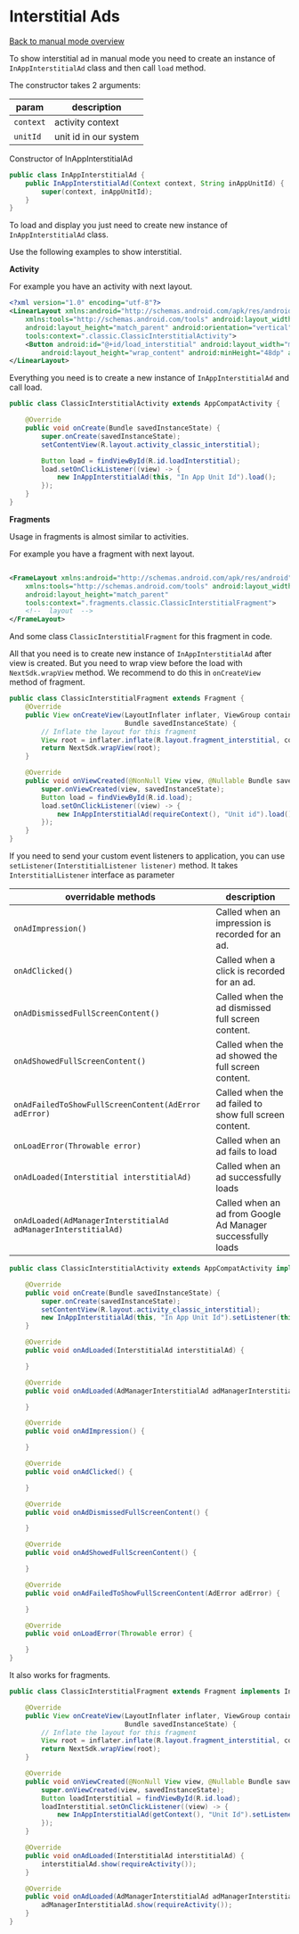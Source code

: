 # Interstitial Ads

[Back to manual mode overview](https://github.com/nextmillenniummedia/next-sdk-android-example/blob/main/docs/Manual.md)

To show interstitial ad in manual mode you need to create an instance of `InAppInterstitialAd` class
and then call `load` method.

The constructor takes 2 arguments:

| param | description |
| --- | --- |
| `context` | activity context |
| `unitId` | unit id in our system |

Constructor of InAppInterstitialAd

```java
public class InAppInterstitialAd {
    public InAppInterstitialAd(Context context, String inAppUnitId) {
        super(context, inAppUnitId);
    }
}
```

To load and display you just need to create new instance of `InAppInterstitialAd` class.

Use the following examples to show interstitial.

**Activity**

For example you have an activity with next layout.

```xml
<?xml version="1.0" encoding="utf-8"?>
<LinearLayout xmlns:android="http://schemas.android.com/apk/res/android"
    xmlns:tools="http://schemas.android.com/tools" android:layout_width="match_parent"
    android:layout_height="match_parent" android:orientation="vertical"
    tools:context=".classic.ClassicInterstitialActivity">
    <Button android:id="@+id/load_interstitial" android:layout_width="match_parent"
        android:layout_height="wrap_content" android:minHeight="48dp" android:text="@string/load" />
</LinearLayout>
```

Everything you need is to create a new instance of `InAppInterstitialAd` and call load.

```Java
public class ClassicInterstitialActivity extends AppCompatActivity {

    @Override
    public void onCreate(Bundle savedInstanceState) {
        super.onCreate(savedInstanceState);
        setContentView(R.layout.activity_classic_interstitial);

        Button load = findViewById(R.id.loadInterstitial);
        load.setOnClickListener((view) -> {
            new InAppInterstitialAd(this, "In App Unit Id").load();
        });
    }
}
```

**Fragments**

Usage in fragments is almost similar to activities.

For example you have a fragment with next layout.

```xml

<FrameLayout xmlns:android="http://schemas.android.com/apk/res/android"
    xmlns:tools="http://schemas.android.com/tools" android:layout_width="match_parent"
    android:layout_height="match_parent"
    tools:context=".fragments.classic.ClassicInterstitialFragment">
    <!--  layout  -->
</FrameLayout>
```

And some class `ClassicInterstitialFragment` for this fragment in code.

All that you need is to create new instance of `InAppInterstitialAd` after view is created. But you
need to wrap view before the load with `NextSdk.wrapView` method. We recommend to do this
in `onCreateView` method of fragment.

```Java
public class ClassicInterstitialFragment extends Fragment {
    @Override
    public View onCreateView(LayoutInflater inflater, ViewGroup container,
                             Bundle savedInstanceState) {
        // Inflate the layout for this fragment
        View root = inflater.inflate(R.layout.fragment_interstitial, container, false);
        return NextSdk.wrapView(root);
    }

    @Override
    public void onViewCreated(@NonNull View view, @Nullable Bundle savedInstanceState) {
        super.onViewCreated(view, savedInstanceState);
        Button load = findViewById(R.id.load);
        load.setOnClickListener((view) -> {
            new InAppInterstitialAd(requireContext(), "Unit id").load();
        });
    }
}
```

If you need to send your custom event listeners to application, you can
use `setListener(InterstitialListener listener)` method. It takes `InterstitialListener` interface
as parameter

| overridable methods | description |
| --- | --- |
| `onAdImpression()` | Called when an impression is recorded for an ad. |
| `onAdClicked()` | Called when a click is recorded for an ad. |
| `onAdDismissedFullScreenContent()` | Called when the ad dismissed full screen content. |
| `onAdShowedFullScreenContent()` | Called when the ad showed the full screen content. |
| `onAdFailedToShowFullScreenContent(AdError adError)` | Called when the ad failed to show full screen content. |
| `onLoadError(Throwable error)` | Called when an ad fails to load |
| `onAdLoaded(Interstitial interstitialAd)` | Called when an ad successfully loads |
| `onAdLoaded(AdManagerInterstitialAd adManagerInterstitialAd)` | Called when an ad from Google Ad Manager successfully loads |

```Java
public class ClassicInterstitialActivity extends AppCompatActivity implements InterstitialListener {

    @Override
    public void onCreate(Bundle savedInstanceState) {
        super.onCreate(savedInstanceState);
        setContentView(R.layout.activity_classic_interstitial);
        new InAppInterstitialAd(this, "In App Unit Id").setListener(this).load();
    }

    @Override
    public void onAdLoaded(InterstitialAd interstitialAd) {

    }

    @Override
    public void onAdLoaded(AdManagerInterstitialAd adManagerInterstitialAd) {

    }

    @Override
    public void onAdImpression() {

    }

    @Override
    public void onAdClicked() {

    }

    @Override
    public void onAdDismissedFullScreenContent() {

    }

    @Override
    public void onAdShowedFullScreenContent() {

    }

    @Override
    public void onAdFailedToShowFullScreenContent(AdError adError) {

    }

    @Override
    public void onLoadError(Throwable error) {

    }
}
```

It also works for fragments.

```Java
public class ClassicInterstitialFragment extends Fragment implements InterstitialListener {

    @Override
    public View onCreateView(LayoutInflater inflater, ViewGroup container,
                             Bundle savedInstanceState) {
        // Inflate the layout for this fragment
        View root = inflater.inflate(R.layout.fragment_interstitial, container, false);
        return NextSdk.wrapView(root);
    }

    @Override
    public void onViewCreated(@NonNull View view, @Nullable Bundle savedInstanceState) {
        super.onViewCreated(view, savedInstanceState);
        Button loadInterstitial = findViewById(R.id.load);
        loadInterstitial.setOnClickListener((view) -> {
            new InAppInterstitialAd(getContext(), "Unit Id").setListener(this).load();
        });
    }

    @Override
    public void onAdLoaded(InterstitialAd interstitialAd) {
        interstitialAd.show(requireActivity());
    }

    @Override
    public void onAdLoaded(AdManagerInterstitialAd adManagerInterstitialAd) {
        adManagerInterstitialAd.show(requireActivity());
    }
}
```
